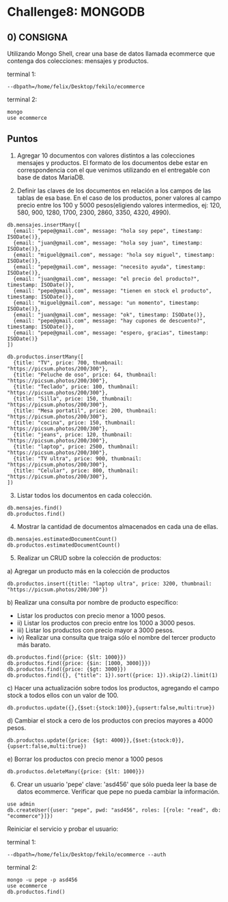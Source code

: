 # Challenge8: MONGODB

## 0) CONSIGNA

Utilizando Mongo Shell, crear una base de datos llamada ecommerce que contenga
dos colecciones: mensajes y productos.

terminal 1:

```
--dbpath=/home/felix/Desktop/fekilo/ecommerce
```

terminal 2:

```
mongo
use ecommerce
```

## Puntos

1. Agregar 10 documentos con valores distintos a las colecciones mensajes y productos. El formato de los documentos debe estar en correspondencia con el que venimos utilizando en el entregable con base de datos MariaDB.

2. Definir las claves de los documentos en relación a los campos de las tablas de esa base. En el caso de los productos, poner valores al campo precio entre los 100 y 5000 pesos(eligiendo valores intermedios, ej: 120, 580, 900, 1280, 1700, 2300, 2860, 3350, 4320, 4990).

```
db.mensajes.insertMany([
  {email: "pepe@gmail.com", message: "hola soy pepe", timestamp: ISODate()},
  {email: "juan@gmail.com", message: "hola soy juan", timestamp: ISODate()},
  {email: "miguel@gmail.com", message: "hola soy miguel", timestamp: ISODate()},
  {email: "pepe@gmail.com", message: "necesito ayuda", timestamp: ISODate()},
  {email: "juan@gmail.com", message: "el precio del producto?", timestamp: ISODate()},
  {email: "pepe@gmail.com", message: "tienen en stock el producto", timestamp: ISODate()},
  {email: "miguel@gmail.com", message: "un momento", timestamp: ISODate()},
  {email: "juan@gmail.com", message: "ok", timestamp: ISODate()},
  {email: "pepe@gmail.com", message: "hay cupones de descuento?", timestamp: ISODate()},
  {email: "pepe@gmail.com", message: "espero, gracias", timestamp: ISODate()}
])

db.productos.insertMany([
  {title: "TV", price: 700, thumbnail: "https://picsum.photos/200/300"},
  {title: "Peluche de oso", price: 64, thumbnail: "https://picsum.photos/200/300"},
  {title: "Teclado", price: 100, thumbnail: "https://picsum.photos/200/300"},
  {title: "Silla", price: 150, thumbnail: "https://picsum.photos/200/300"},
  {title: "Mesa portatil", price: 200, thumbnail: "https://picsum.photos/200/300"},
  {title: "cocina", price: 150, thumbnail: "https://picsum.photos/200/300"},
  {title: "jeans", price: 120, thumbnail: "https://picsum.photos/200/300"},
  {title: "laptop", price: 2500, thumbnail: "https://picsum.photos/200/300"},
  {title: "TV ultra", price: 900, thumbnail: "https://picsum.photos/200/300"},
  {title: "Celular", price: 800, thumbnail: "https://picsum.photos/200/300"},
])
```

3. Listar todos los documentos en cada colección.

```
db.mensajes.find()
db.productos.find()
```

4. Mostrar la cantidad de documentos almacenados en cada una de ellas.

```
db.mensajes.estimatedDocumentCount()
db.productos.estimatedDocumentCount()
```

5. Realizar un CRUD sobre la colección de productos:

a) Agregar un producto más en la colección de productos

```
db.productos.insert({title: "laptop ultra", price: 3200, thumbnail: "https://picsum.photos/200/300"})

```

b) Realizar una consulta por nombre de producto específico:

- Listar los productos con precio menor a 1000 pesos.
- ii) Listar los productos con precio entre los 1000 a 3000 pesos.
- iii) Listar los productos con precio mayor a 3000 pesos.
- iv) Realizar una consulta que traiga sólo el nombre del tercer producto más barato.

```
db.productos.find({price: {$lt: 1000}})
db.productos.find({price: {$in: [1000, 3000]}})
db.productos.find({price: {$gt: 3000}})
db.productos.find({}, {"title": 1}).sort({price: 1}).skip(2).limit(1)
```

c) Hacer una actualización sobre todos los productos, agregando el campo stock a todos ellos con un valor de 100.

```
db.productos.update({},{$set:{stock:100}},{upsert:false,multi:true})
```

d) Cambiar el stock a cero de los productos con precios mayores a 4000 pesos.

```
db.productos.update({price: {$gt: 4000}},{$set:{stock:0}},{upsert:false,multi:true})
```

e) Borrar los productos con precio menor a 1000 pesos

```
db.productos.deleteMany({price: {$lt: 1000}})
```

6. Crear un usuario 'pepe' clave: 'asd456' que sólo pueda leer la base de datos ecommerce. Verificar que pepe no pueda cambiar la información.

```
use admin
db.createUser({user: "pepe", pwd: "asd456", roles: [{role: "read", db: "ecommerce"}]})
```

Reiniciar el servicio y probar el usuario:

terminal 1:

```
--dbpath=/home/felix/Desktop/fekilo/ecommerce --auth
```

terminal 2:

```
mongo -u pepe -p asd456
use ecommerce
db.productos.find()
```
